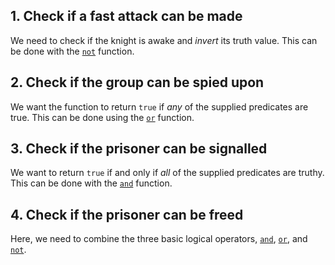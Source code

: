 ## 1. Check if a fast attack can be made

We need to check if the knight is awake and *invert* its truth value. This can be done with the [`not`][not] function.

## 2. Check if the group can be spied upon

We want the function to return `true` if *any* of the supplied predicates are true. This can be done using the [`or`][or] function.

## 3. Check if the prisoner can be signalled

We want to return `true` if and only if *all* of the supplied predicates are truthy. This can be done with the [`and`][and] function.

## 4. Check if the prisoner can be freed

Here, we need to combine the three basic logical operators, [`and`][and], [`or`][or], and [`not`][not].

[not]: https://clojuredocs.org/clojure.core/not
[or]: https://clojuredocs.org/clojure.core/or
[and]: https://clojuredocs.org/clojure.core/and
